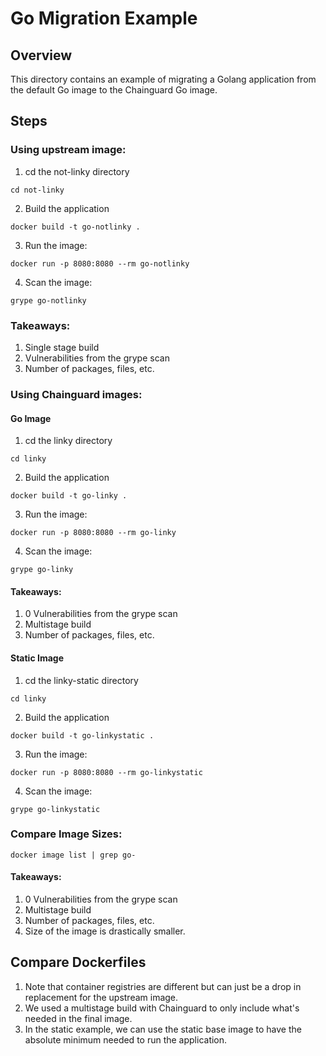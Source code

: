 # Go Migration Example

## Overview
This directory contains an example of migrating a Golang application from the default Go image to the Chainguard Go image.

## Steps
### Using upstream image:
1. cd the not-linky directory
```
cd not-linky
```
2. Build the application

```
docker build -t go-notlinky .
```
3. Run the image:

```
docker run -p 8080:8080 --rm go-notlinky
```
4. Scan the image:
```
grype go-notlinky
```

### Takeaways:
1. Single stage build
2. Vulnerabilities from the grype scan
3. Number of packages, files, etc.

### Using Chainguard images:
#### Go Image
1. cd the linky directory
```
cd linky
```
2. Build the application

```
docker build -t go-linky .
```
3. Run the image:

```
docker run -p 8080:8080 --rm go-linky
```
4. Scan the image:
```
grype go-linky
```
#### Takeaways:
1. 0 Vulnerabilities from the grype scan
2. Multistage build
3. Number of packages, files, etc.

#### Static Image
1. cd the linky-static directory
```
cd linky
```
2. Build the application

```
docker build -t go-linkystatic .
```
3. Run the image:

```
docker run -p 8080:8080 --rm go-linkystatic
```
4. Scan the image:
```
grype go-linkystatic
```

### Compare Image Sizes:
```
docker image list | grep go-
```
#### Takeaways:
1. 0 Vulnerabilities from the grype scan
2. Multistage build
3. Number of packages, files, etc.
4. Size of the image is drastically smaller.

## Compare Dockerfiles
1. Note that container registries are different but can just be a drop in replacement for the upstream image.
2. We used a multistage build with Chainguard to only include what's needed in the final image.
3. In the static example, we can use the static base image to have the absolute minimum needed to run the application.
